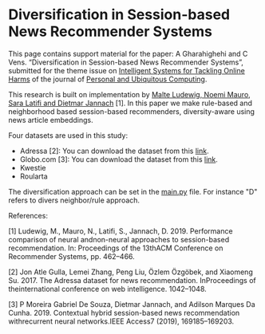 # Diversification in Session-based News Recommender Systems

This page contains support material for the paper: A Gharahighehi and C Vens. “Diversification in Session-based News Recommender Systems”, submitted for the theme issue on [Intelligent Systems for Tackling Online Harms](https://www.springer.com/journal/779/updates/18096208) of the journal of [Personal and Ubiquitous Computing](https://www.springer.com/journal/779/).

This research is built on implementation by [Malte Ludewig, Noemi Mauro, Sara Latifi and Dietmar Jannach](https://rn5l.github.io/session-rec/index.html) [1]. In this paper we make rule-based and neighborhood based session-based recommenders, diversity-aware using news article embeddings.

Four datasets are used in this study:

- Adressa [2]: You can download the dataset from this [link](http://reclab.idi.ntnu.no/dataset/).
- Globo.com [3]: You can download the dataset from this [link](https://www.kaggle.com/gspmoreira/news-portal-user-interactions-by-globocom).
- Kwestie
- Roularta

The diversification approach can be set in the [main.py](https://github.com/alirezagharahi/d_SBRS/blob/main/main.py) file. For instance "D" refers to divers neighbor/rule approach.

References:

[1] Ludewig, M., Mauro, N., Latifi, S., Jannach, D. 2019. Performance comparison of neural andnon-neural approaches to session-based recommendation.  In: Proceedings of the 13thACM Conference on Recommender Systems, pp. 462–466.

[2] Jon Atle Gulla, Lemei Zhang, Peng Liu, Özlem Özgöbek, and Xiaomeng Su. 2017. The Adressa dataset for news recommendation. InProceedings of theinternational conference on web intelligence. 1042–1048.

[3] P Moreira Gabriel De Souza, Dietmar Jannach, and Adilson Marques Da Cunha. 2019. Contextual hybrid session-based news recommendation withrecurrent neural networks.IEEE Access7 (2019), 169185–169203.
